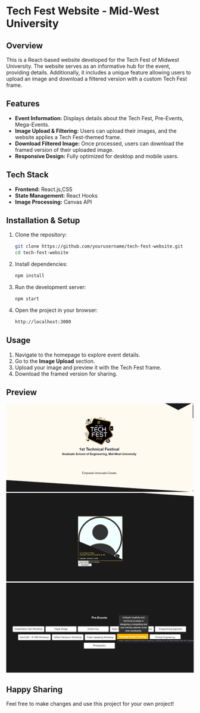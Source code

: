 # Tech Fest Website - Mid-West University

## Overview

This is a React-based website developed for the Tech Fest of Midwest University. The website serves as an informative hub for the event, providing details. Additionally, it includes a unique feature allowing users to upload an image and download a filtered version with a custom Tech Fest frame.

## Features

- **Event Information:** Displays details about the Tech Fest, Pre-Events, Mega-Events.
- **Image Upload & Filtering:** Users can upload their images, and the website applies a Tech Fest-themed frame.
- **Download Filtered Image:** Once processed, users can download the framed version of their uploaded image.
- **Responsive Design:** Fully optimized for desktop and mobile users.

## Tech Stack

- **Frontend:** React.js,CSS
- **State Management:** React Hooks
- **Image Processing:** Canvas API

## Installation & Setup

1. Clone the repository:
   ```sh
   git clone https://github.com/yourusername/tech-fest-website.git
   cd tech-fest-website
   ```
2. Install dependencies:
   ```sh
   npm install
   ```
3. Run the development server:
   ```sh
   npm start
   ```
4. Open the project in your browser:
   ```sh
   http://localhost:3000
   ```

## Usage

1. Navigate to the homepage to explore event details.
2. Go to the **Image Upload** section.
3. Upload your image and preview it with the Tech Fest frame.
4. Download the framed version for sharing.

## Preview

![Home Page](assets/tech1.png)
![Upload Section](assets/tech2.png)
![Filtered Image Preview](assets/tech3.png)

## Happy Sharing

Feel free to make changes and use this project for your own project!
